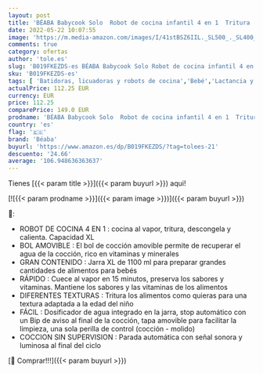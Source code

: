 ```yaml
---
layout: post
title: 'BÉABA Babycook Solo  Robot de cocina infantil 4 en 1  Tritura  cocina y cuece al vapor  Cocción rápida  Comida casera y deliciosa para bebés y niños  Comida variada para tu bebé  Gris'
date: 2022-05-22 10:07:55
image: 'https://m.media-amazon.com/images/I/41stBSZ6IIL._SL500_._SL400_.jpg'
comments: true
category: ofertas
author: 'tole.es'
slug: 'B019FKEZDS-es BÉABA Babycook Solo Robot de cocina infantil 4 en 1...'
sku: 'B019FKEZDS-es'
tags: [ 'Batidoras, licuadoras y robots de cocina','Bebé','Lactancia y alimentación','Robots de cocina','babycook','bebé','bebés','béaba','🇪🇸', ]
actualPrice: 112.25 EUR
currency: EUR
price: 112.25
comparePrice: 149.0 EUR
prodname: 'BÉABA Babycook Solo  Robot de cocina infantil 4 en 1  Tritura  cocina y cuece al vapor  Cocción rápida  Comida casera y deliciosa para bebés y niños  Comida variada para tu bebé  Gris'
country: 'es'
flag: '🇪🇸'
brand: 'Béaba'
buyurl: 'https://www.amazon.es/dp/B019FKEZDS/?tag=tolees-21'
descuento: '24.66'
average: '106.948636363637'
---
```


Tienes [{{< param title >}}]({{< param buyurl >}}) aqui!

[![{{< param prodname >}}]({{< param image >}})]({{< param buyurl >}})

🔎:

- ROBOT DE COCINA 4 EN 1 : cocina al vapor, tritura, descongela y calienta. Capacidad XL
- BOL AMOVIBLE : El bol de cocción amovible permite de recuperar el agua de la cocción, rico en vitaminas y minerales
- GRAN CONTENIDO : Jarra XL de 1100 ml para preparar grandes cantidades de alimentos para bebés
- RÁPIDO : Cuece al vapor en 15 minutos, preserva los sabores y vitaminas. Mantiene los sabores y las vitaminas de los alimentos
- DIFERENTES TEXTURAS : Tritura los alimentos como quieras para una textura adaptada a la edad del niño
- FÁCIL : Dosificador de agua integrado en la jarra, stop automático con un Bip de aviso al final de la cocción, tapa amovible para facilitar la limpieza, una sola perilla de control (cocción - molido)
- COCCION SIN SUPERVISION : Parada automática con señal sonora y luminosa al final del ciclo

[🛒 Comprar!!!]({{< param buyurl >}})
